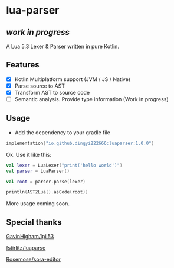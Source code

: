 # lua-parser

## _work in progress_

A Lua 5.3 Lexer & Parser written in pure Kotlin.

## Features

- [X] Kotlin Multiplatform support (JVM / JS / Native)
- [x] Parse source to AST
- [x] Transform AST to source code
- [ ] Semantic analysis. Provide type information (Work in progress)

## Usage

- Add the dependency to your gradle file

```kotlin
implementation("io.github.dingyi222666:luaparser:1.0.0")
```

Ok. Use it like this:

```kotlin
val lexer = LuaLexer("print('hello world')")
val parser = LuaParser()

val root = parser.parse(lexer)

println(AST2Lua().asCode(root))
```

More usage coming soon.

## Special thanks

[GavinHigham/lpil53](https://github.com/GavinHigham/lpil53)

[fstirlitz/luaparse](https://github.com/fstirlitz/luaparse)

[Rosemose/sora-editor](https://github.com/Rosemoe/sora-editor/blob/main/language-java/src/main/java/io/github/rosemoe/sora/langs/java/JavaTextTokenizer.java)